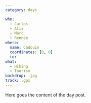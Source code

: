 ```yaml
---
category: days

who:
  - Carlos
  - Alix
  - Marc
  - Rennee
where:
  name: Cadouin
  coordinates: [0, 0]
  to:
what: 
  - Hiking
  - Tourism
backdrop: .jpg
track: .gpx
---
```


Here goes the content of the day post.
